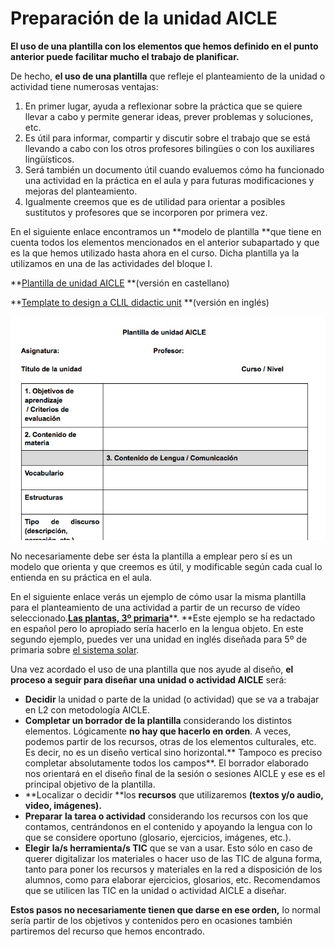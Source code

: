 # Preparación de la unidad AICLE

**El uso de una plantilla con los elementos que hemos definido en el punto anterior puede facilitar mucho el trabajo de planificar.**

De hecho, **el uso de una plantilla** que refleje el planteamiento de la unidad o actividad tiene numerosas ventajas:

1.  En primer lugar, ayuda a reflexionar sobre la práctica que se quiere llevar a cabo y permite generar ideas, prever problemas y soluciones, etc.
2.  Es útil para informar, compartir y discutir sobre el trabajo que se está llevando a cabo con los otros profesores bilingües o con los auxiliares lingüísticos.
3.  Será también un documento útil cuando evaluemos cómo ha funcionado una actividad en la práctica en el aula y para futuras modificaciones y mejoras del planteamiento.
4.  Igualmente creemos que es de utilidad para orientar a posibles sustitutos y profesores que se incorporen por primera vez.

En el siguiente enlace encontramos un **modelo de plantilla **que tiene en cuenta todos los elementos mencionados en el anterior subapartado y que es la que hemos utilizado hasta ahora en el curso. Dicha plantilla ya la utilizamos en una de las actividades del bloque I.

**[Plantilla de unidad AICLE](https://docs.google.com/document/d/1VdkxLKeLHMS_UojHpLB7ZsR_-kRyfNlRyBPwTU2en7o/edit) **(versión en castellano)

**[Template to design a CLIL didactic unit](https://docs.google.com/document/d/1App4QmWqzHJtAGTUTt_KN7iLAQ3_jwlvAbQ6tsZHRA8/edit) **(versión en inglés)


![](img/plantilla.jpg "plantilla de diseño AICLE")


No necesariamente debe ser ésta la plantilla a emplear pero sí es un modelo que orienta y que creemos es útil, y modificable según cada cual lo entienda en su práctica en el aula.

En el siguiente enlace verás un ejemplo de cómo usar la misma plantilla para el planteamiento de una actividad a partir de un recurso de vídeo seleccionado.[**Las plantas, 3º primaria**](https://docs.google.com/document/d/1bpB2B0zDe0UzZQ0sRK0bIKz08TCEW9dVc8DhGT7u3K8/edit)**. **Este ejemplo se ha redactado en español pero lo apropiado sería hacerlo en la lengua objeto. En este segundo ejemplo, puedes ver una unidad en inglés diseñada para 5º de primaria sobre [el sistema solar](http://sssocialscience.blogspot.com.es/).

Una vez acordado el uso de una plantilla que nos ayude al diseño, **el proceso a seguir para diseñar una unidad o actividad AICLE** será:

*   **Decidir** la unidad o parte de la unidad (o actividad) que se va a trabajar en L2 con metodología AICLE.
*   **Completar un borrador de la plantilla** considerando los distintos elementos. Lógicamente **no hay que hacerlo en orden**. A veces, podemos partir de los recursos, otras de los elementos culturales, etc. Es decir, no es un diseño vertical sino horizontal.** Tampoco es preciso completar absolutamente todos los campos**. El borrador elaborado nos orientará en el diseño final de la sesión o sesiones AICLE y ese es el principal objetivo de la plantilla.
*   **Localizar o decidir **los **recursos** que utilizaremos **(textos y/o audio, video, imágenes).**
*   **Preparar** **la tarea o actividad** considerando los recursos con los que contamos, centrándonos en el contenido y apoyando la lengua con lo que se considere oportuno (glosario, ejercicios, imágenes, etc.).
*   **Elegir** **la/s herramienta/s TIC** que se van a usar. Esto sólo en caso de querer digitalizar los materiales o hacer uso de las TIC de alguna forma, tanto para poner los recursos y materiales en la red a disposición de los alumnos, como para elaborar ejercicios, glosarios, etc. Recomendamos que se utilicen las TIC en la unidad o actividad AICLE a diseñar.

**Estos pasos no necesariamente tienen que darse en ese orden,** lo normal sería partir de los objetivos y contenidos pero en ocasiones también partiremos del recurso que hemos encontrado.


